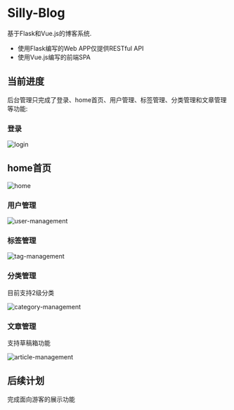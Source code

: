 # Silly-Blog

基于Flask和Vue.js的博客系统.

* 使用Flask编写的Web APP仅提供RESTful API
* 使用Vue.js编写的前端SPA

## 当前进度

后台管理只完成了登录、home首页、用户管理、标签管理、分类管理和文章管理等功能:

### 登录

![login](https://raw.githubusercontent.com/garenchan/silly-blog/master/docs/snapshots/login.gif)

## home首页

![home](https://raw.githubusercontent.com/garenchan/silly-blog/master/docs/snapshots/home.gif)

### 用户管理

![user-management](https://raw.githubusercontent.com/garenchan/silly-blog/master/docs/snapshots/user-management.gif)

### 标签管理

![tag-management](https://raw.githubusercontent.com/garenchan/silly-blog/master/docs/snapshots/tag-management.gif)

### 分类管理

目前支持2级分类

![category-management](https://raw.githubusercontent.com/garenchan/silly-blog/master/docs/snapshots/category-management.gif)

### 文章管理

支持草稿箱功能

![article-management](https://github.com/garenchan/silly-blog/blob/master/docs/snapshots/article-management.gif?raw=true)

## 后续计划

完成面向游客的展示功能
